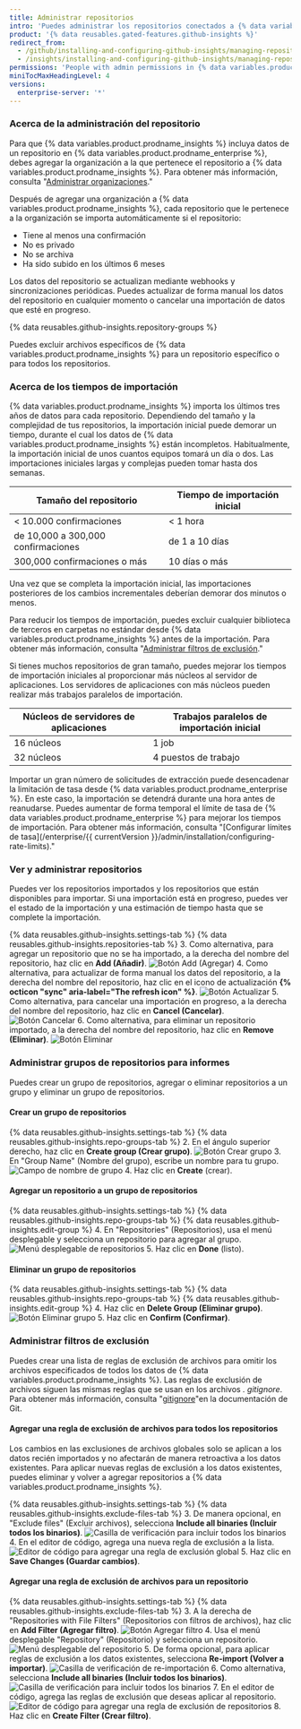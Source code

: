 ```yaml
---
title: Administrar repositorios
intro: 'Puedes administrar los repositorios conectados a {% data variables.product.prodname_insights %} y los datos incluidos en las métricas de cada repositorio.'
product: '{% data reusables.gated-features.github-insights %}'
redirect_from:
  - /github/installing-and-configuring-github-insights/managing-repositories
  - /insights/installing-and-configuring-github-insights/managing-repositories
permissions: 'People with admin permissions in {% data variables.product.prodname_insights %} can manage repositories. '
miniTocMaxHeadingLevel: 4
versions:
  enterprise-server: '*'
---
```

### Acerca de la administración del repositorio

Para que {% data variables.product.prodname_insights %} incluya datos de un repositorio en {% data variables.product.prodname_enterprise %}, debes agregar la organización a la que pertenece el repositorio a {% data variables.product.prodname_insights %}. Para obtener más información, consulta "[Administrar organizaciones](/github/installing-and-configuring-github-insights/managing-organizations)."

Después de agregar una organización a {% data variables.product.prodname_insights %}, cada repositorio que le pertenece a la organización se importa automáticamente si el repositorio:
- Tiene al menos una confirmación
- No es privado
- No se archiva
- Ha sido subido en los últimos 6 meses

Los datos del repositorio se actualizan mediante webhooks y sincronizaciones periódicas. Puedes actualizar de forma manual los datos del repositorio en cualquier momento o cancelar una importación de datos que esté en progreso.

{% data reusables.github-insights.repository-groups %}

Puedes excluir archivos específicos de {% data variables.product.prodname_insights %} para un repositorio específico o para todos los repositorios.

### Acerca de los tiempos de importación

{% data variables.product.prodname_insights %} importa los últimos tres años de datos para cada repositorio. Dependiendo del tamaño y la complejidad de tus repositorios, la importación inicial puede demorar un tiempo, durante el cual los datos de {% data variables.product.prodname_insights %} están incompletos. Habitualmente, la importación inicial de unos cuantos equipos tomará un día o dos. Las importaciones iniciales largas y complejas pueden tomar hasta dos semanas.

| Tamaño del repositorio             | Tiempo de importación inicial |
| ---------------------------------- | ----------------------------- |
| < 10.000 confirmaciones            | < 1 hora                      |
| de 10,000 a 300,000 confirmaciones | de 1 a 10 días                |
| 300,000 confirmaciones o más       | 10 días o más                 |

Una vez que se completa la importación inicial, las importaciones posteriores de los cambios incrementales deberían demorar dos minutos o menos.

Para reducir los tiempos de importación, puedes excluir cualquier biblioteca de terceros en carpetas no estándar desde {% data variables.product.prodname_insights %} antes de la importación. Para obtener más información, consulta "[Administrar filtros de exclusión](#managing-exclusion-filters)."

Si tienes muchos repositorios de gran tamaño, puedes mejorar los tiempos de importación iniciales al proporcionar más núcleos al servidor de aplicaciones. Los servidores de aplicaciones con más núcleos pueden realizar más trabajos paralelos de importación.

| Núcleos de servidores de aplicaciones | Trabajos paralelos de importación inicial |
| ------------------------------------- | ----------------------------------------- |
| 16 núcleos                            | 1 job                                     |
| 32 núcleos                            | 4 puestos de trabajo                      |

Importar un gran número de solicitudes de extracción puede desencadenar la limitación de tasa desde {% data variables.product.prodname_enterprise %}. En este caso, la importación se detendrá durante una hora antes de reanudarse. Puedes aumentar de forma temporal el límite de tasa de {% data variables.product.prodname_enterprise %} para mejorar los tiempos de importación. Para obtener más información, consulta "[Configurar límites de tasa](/enterprise/{{ currentVersion }}/admin/installation/configuring-rate-limits)."

### Ver y administrar repositorios

Puedes ver los repositorios importados y los repositorios que están disponibles para importar. Si una importación está en progreso, puedes ver el estado de la importación y una estimación de tiempo hasta que se complete la importación.

{% data reusables.github-insights.settings-tab %}
{% data reusables.github-insights.repositories-tab %}
3. Como alternativa, para agregar un repositorio que no se ha importado, a la derecha del nombre del repositorio, haz clic en **Add (Añadir)**. ![Botón Add (Agregar)](/assets/images/help/insights/add-button.png)
4. Como alternativa, para actualizar de forma manual los datos del repositorio, a la derecha del nombre del repositorio, haz clic en el icono de actualización **{% octicon "sync" aria-label="The refresh icon" %}**. ![Botón Actualizar](/assets/images/help/insights/refresh-button.png)
5. Como alternativa, para cancelar una importación en progreso, a la derecha del nombre del repositorio, haz clic en **Cancel (Cancelar)**. ![Botón Cancelar](/assets/images/help/insights/cancel-button.png)
6. Como alternativa, para eliminar un repositorio importado, a la derecha del nombre del repositorio, haz clic en **Remove (Eliminar)**. ![Botón Eliminar](/assets/images/help/insights/remove-button.png)

### Administrar grupos de repositorios para informes

Puedes crear un grupo de repositorios, agregar o eliminar repositorios a un grupo y eliminar un grupo de repositorios.

#### Crear un grupo de repositorios

{% data reusables.github-insights.settings-tab %}
{% data reusables.github-insights.repo-groups-tab %}
2. En el ángulo superior derecho, haz clic en **Create group (Crear grupo)**. ![Botón Crear grupo](/assets/images/help/insights/create-group.png)
3. En "Group Name" (Nombre del grupo), escribe un nombre para tu grupo. ![Campo de nombre de grupo](/assets/images/help/insights/group-name.png)
4. Haz clic en **Create** (crear).

#### Agregar un repositorio a un grupo de repositorios

{% data reusables.github-insights.settings-tab %}
{% data reusables.github-insights.repo-groups-tab %}
{% data reusables.github-insights.edit-group %}
4. En "Repositories" (Repositorios), usa el menú desplegable y selecciona un repositorio para agregar al grupo. ![Menú desplegable de repositorios](/assets/images/help/insights/repositories-drop-down.png)
5. Haz clic en **Done** (listo).

#### Eliminar un grupo de repositorios

{% data reusables.github-insights.settings-tab %}
{% data reusables.github-insights.repo-groups-tab %}
{% data reusables.github-insights.edit-group %}
4. Haz clic en **Delete Group (Eliminar grupo)**. ![Botón Eliminar grupo](/assets/images/help/insights/delete-group.png)
5. Haz clic en **Confirm (Confirmar)**.

### Administrar filtros de exclusión

Puedes crear una lista de reglas de exclusión de archivos para omitir los archivos especificados de todos los datos de {% data variables.product.prodname_insights %}. Las reglas de exclusión de archivos siguen las mismas reglas que se usan en los archivos *. gitignore*. Para obtener más información, consulta "[gitignore](https://git-scm.com/docs/gitignore)"en la documentación de Git.

#### Agregar una regla de exclusión de archivos para todos los repositorios

Los cambios en las exclusiones de archivos globales solo se aplican a los datos recién importados y no afectarán de manera retroactiva a los datos existentes. Para aplicar nuevas reglas de exclusión a los datos existentes, puedes eliminar y volver a agregar repositorios a {% data variables.product.prodname_insights %}.

{% data reusables.github-insights.settings-tab %}
{% data reusables.github-insights.exclude-files-tab %}
3. De manera opcional, en "Exclude files" (Excluir archivos), selecciona **Include all binaries (Incluir todos los binarios)**. ![Casilla de verificación para incluir todos los binarios](/assets/images/help/insights/include-all-binaries-global.png)
4. En el editor de código, agrega una nueva regla de exclusión a la lista. ![Editor de código para agregar una regla de exclusión global](/assets/images/help/insights/global-exclusion-list.png)
5. Haz clic en **Save Changes (Guardar cambios)**.

#### Agregar una regla de exclusión de archivos para un repositorio

{% data reusables.github-insights.settings-tab %}
{% data reusables.github-insights.exclude-files-tab %}
3. A la derecha de "Repositories with File Filters" (Repositorios con filtros de archivos), haz clic en **Add Filter (Agregar filtro)**. ![Botón Agregar filtro](/assets/images/help/insights/add-filter.png)
4. Usa el menú desplegable "Repository" (Repositorio) y selecciona un repositorio. ![Menú desplegable del repositorio](/assets/images/help/insights/repository-drop-down-exclude.png)
5. De forma opcional, para aplicar reglas de exclusión a los datos existentes, selecciona **Re-import (Volver a importar)**. ![Casilla de verificación de re-importación](/assets/images/help/insights/re-import-checkbox.png)
6. Como alternativa, selecciona **Include all binaries (Incluir todos los binarios)**. ![Casilla de verificación para incluir todos los binarios](/assets/images/help/insights/include-all-binaries-repo.png)
7. En el editor de código, agrega las reglas de exclusión que deseas aplicar al repositorio. ![Editor de código para agregar una regla de exclusión de repositorios](/assets/images/help/insights/repo-exclusion-list.png)
8. Haz clic en **Create Filter (Crear filtro)**.
